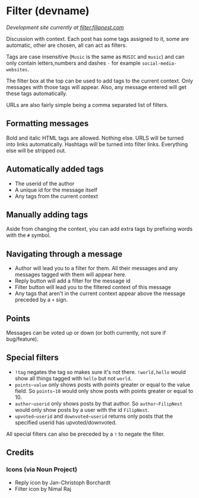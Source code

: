 # Filter (devname)

_Development site currently at [filter.filipnest.com](http://filter.filipnest.com)_

Discussion with context. Each post has some tags assigned to it, some are automatic, other are chosen, all can act as filters.

Tags are case insensitive (`Music` is the same as `MUSIC` and `music`) and can only contain letters,numbers and dashes `-` for example `social-media-websites`.

The filter box at the top can be used to add tags to the current context. Only messages with those tags will appear. Also, any message entered will get these tags automatically.

URLs are also fairly simple being a comma separated list of filters.

## Formatting messages

Bold and italic HTML tags are allowed. Nothing else. URLS will be turned into links automatically. Hashtags will be turned into filter links. Everything else will be stripped out.

## Automatically added tags

* The userid of the author
* A unique id for the message itself
* Any tags from the current context

## Manually adding tags

Aside from changing the context, you can add extra tags by prefixing words with the `#` symbol.

## Navigating through a message

* Author will lead you to a filter for them. All their messages and any messages tagged with them will appear here.
* Reply button will add a filter for the message id
* Filter button will lead you to the filtered context of this message
* Any tags that aren't in the current context appear above the message preceded by a `+` sign.

## Points

Messages can be voted up or down (or both currently, not sure if bug/feature).

## Special filters

* `!tag` negates the tag so makes sure it's not there.  `!world,hello` would show all things tagged with `hello` but not `world`.
* `points~value` only shows posts with points greater or equal to the value field. So `points~10` would only show posts with points greater or equal to 10.
* `author~userid` only shows posts by that author. So `author~FilipNest` would only show posts by a user with the id `FilipNest`.
* `upvoted~userid` and `downvoted~userid` returns only posts that the specified userid has upvoted/downvoted.

All special filters can also be preceded by a `!` to negate the filter.

## Credits

### Icons (via Noun Project)

* Reply icon by Jan-Christoph Borchardt
* Filter icon by Nimal Raj
